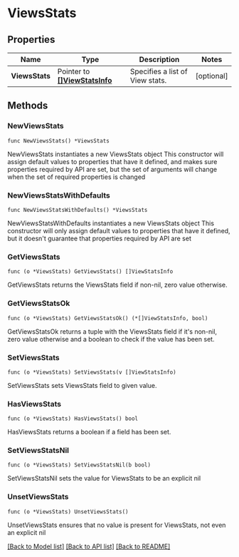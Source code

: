 # ViewsStats

## Properties

Name | Type | Description | Notes
------------ | ------------- | ------------- | -------------
**ViewsStats** | Pointer to [**[]ViewStatsInfo**](ViewStatsInfo.md) | Specifies a list of View stats. | [optional] 

## Methods

### NewViewsStats

`func NewViewsStats() *ViewsStats`

NewViewsStats instantiates a new ViewsStats object
This constructor will assign default values to properties that have it defined,
and makes sure properties required by API are set, but the set of arguments
will change when the set of required properties is changed

### NewViewsStatsWithDefaults

`func NewViewsStatsWithDefaults() *ViewsStats`

NewViewsStatsWithDefaults instantiates a new ViewsStats object
This constructor will only assign default values to properties that have it defined,
but it doesn't guarantee that properties required by API are set

### GetViewsStats

`func (o *ViewsStats) GetViewsStats() []ViewStatsInfo`

GetViewsStats returns the ViewsStats field if non-nil, zero value otherwise.

### GetViewsStatsOk

`func (o *ViewsStats) GetViewsStatsOk() (*[]ViewStatsInfo, bool)`

GetViewsStatsOk returns a tuple with the ViewsStats field if it's non-nil, zero value otherwise
and a boolean to check if the value has been set.

### SetViewsStats

`func (o *ViewsStats) SetViewsStats(v []ViewStatsInfo)`

SetViewsStats sets ViewsStats field to given value.

### HasViewsStats

`func (o *ViewsStats) HasViewsStats() bool`

HasViewsStats returns a boolean if a field has been set.

### SetViewsStatsNil

`func (o *ViewsStats) SetViewsStatsNil(b bool)`

 SetViewsStatsNil sets the value for ViewsStats to be an explicit nil

### UnsetViewsStats
`func (o *ViewsStats) UnsetViewsStats()`

UnsetViewsStats ensures that no value is present for ViewsStats, not even an explicit nil

[[Back to Model list]](../README.md#documentation-for-models) [[Back to API list]](../README.md#documentation-for-api-endpoints) [[Back to README]](../README.md)


